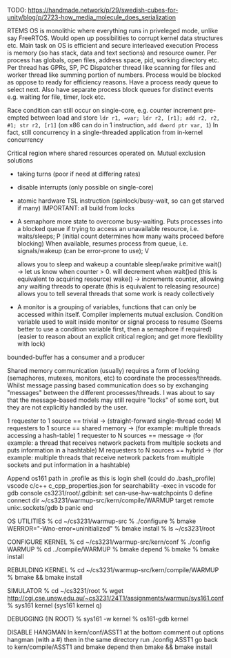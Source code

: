 <!-- SPDX-License-Identifier: zlib-acknowledgement -->
TODO: https://handmade.network/p/29/swedish-cubes-for-unity/blog/p/2723-how_media_molecule_does_serialization 

RTEMS OS is monolithic where everything runs in priveleged mode, unlike say FreeRTOS.
Would open up possibilities to corrupt kernel data structures etc.
Main task on OS is efficient and secure interleaved execution
Process is memory (so has stack, data and text sections) and resource owner.
Per process has globals, open files, address space, pid, working directory etc.
Per thread has GPRs, SP, PC
Dispatcher thread like scanning for files and worker thread like summing portion of numbers.
Process would be blocked as oppose to ready for efficiency reasons. 
Have a process ready queue to select next.
Also have separate process block queues for distinct events e.g. waiting for file, timer, lock etc.

Race condition can still occur on single-core, e.g. counter increment pre-empted between load and store
`ldr r1, =var; ldr r2, [r1]; add r2, r2, #1; str r2, [r1]` 
(on x86 can do in 1 instruction, `add dword ptr var, 1`)
In fact, still concurrency in a single-threaded application from in-kernel concurrency

Critical region where shared resources operated on.
Mutual exclusion solutions 
- taking turns (poor if need at differing rates)
- disable interrupts (only possible on single-core) 
- atomic hardware TSL instruction (spinlock/busy-wait, so can get starved if many)
IMPORTANT: all build from locks
- A semaphore more state to overcome busy-waiting.
  Puts processes into a blocked queue if trying to access an unavailable resource, i.e. waits/sleeps; P
  (initial count determines how many waits proceed before blocking) 
  When available, resumes process from queue, i.e. signals/wakeup (can be error-prone to use); V

  allows you to sleep and wakeup
  a countable sleep/wake primitive
  wait() -> let us know when counter > 0. will decrement when wait()ed (this is equivalent to acquiring resource)
  wake() -> increments counter, allowing any waiting threads to operate (this is equivalent to releasing resource)
  allows you to tell several threads that some work is ready collectively 

- A monitor is a grouping of variables, functions that can only be accessed within itself.
  Compiler implements mutual exclusion.
  Condition variable used to wait inside monitor or signal process to resume
  (Seems better to use a condition variable first, then a semaphore if required)
  (easier to reason about an explicit critical region; and get more flexibility with lock)

bounded-buffer has a consumer and a producer


Shared memory communication (usually) requires a form of locking (semaphores, mutexes, monitors, etc) to coordinate the processes/threads.
Whilst message passing based communication does so by exchanging "messages" between the different processes/threads.
I was about to say that the message-based models may still require "locks" of some sort, but they are not explicitly handled by the user.

1 requester to 1 source == trivial   -> (straight-forward single-thread code)
M requesters to 1 source == shared memory -> (for example: multiple threads accessing a hash-table)
1 requester to N sources == message -> (for example: a thread that receives network packets from multiple sockets and puts information in a hashtable)
M requesters to N sources == hybrid -> (for example: multiple threads that receive network packets from multiple sockets and put information in a hashtable)



Append os161 path in .profile as this is login shell (could do .bash_profile)
vscode c/c++ c_cpp_properties.json for searchability
-exec in vscode for gdb console
cs3231/root/.gdbinit:
set can-use-hw-watchpoints 0
define connect
dir ~/cs3231/warmup-src/kern/compile/WARMUP
target remote unix:.sockets/gdb
b panic
end

OS UTILITIES
% cd ~/cs3231/warmup-src
% ./configure
% bmake WERROR="-Wno-error=uninitialized"
% bmake install
% ls ~/cs3231/root

CONFIGURE KERNEL
% cd ~/cs3231/warmup-src/kern/conf
% ./config WARMUP
% cd ../compile/WARMUP
% bmake depend
% bmake
% bmake install

REBUILDING KERNEL
% cd ~/cs3231/warmup-src/kern/compile/WARMUP
% bmake && bmake install

SIMULATOR
% cd ~/cs3231/root
% wget http://cgi.cse.unsw.edu.au/~cs3231/24T1/assignments/warmup/sys161.conf
% sys161 kernel
(sys161 kernel q)

DEBUGGING (IN ROOT)
% sys161 -w kernel
% os161-gdb kernel

DISABLE HANGMAN
In kern/conf/ASST1 at the bottom comment out options hangman (with a #)
then in the same directory run ./config ASST1
go back to kern/compile/ASST1 and bmake depend then bmake && bmake install
